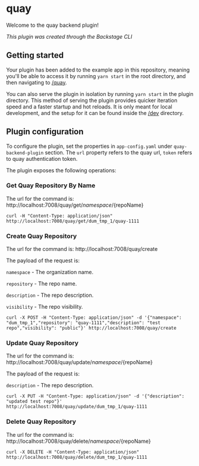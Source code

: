 # quay

Welcome to the quay backend plugin!

_This plugin was created through the Backstage CLI_

## Getting started

Your plugin has been added to the example app in this repository, meaning you'll be able to access it by running `yarn
start` in the root directory, and then navigating to [/quay](http://localhost:3000/quay).

You can also serve the plugin in isolation by running `yarn start` in the plugin directory.
This method of serving the plugin provides quicker iteration speed and a faster startup and hot reloads.
It is only meant for local development, and the setup for it can be found inside the [/dev](/dev) directory.

## Plugin configuration
To configure the plugin, set the properties in `app-config.yaml` under `quay-backend-plugin` section. The `url` property refers to the quay url, `token` refers to quay authentication token.

The plugin exposes the following operations:

### Get Quay Repository By Name

The url for the command is: http://localhost:7008/quay/get/${namespace}/${repoName}

```shell
curl -H "Content-Type: application/json" http://localhost:7008/quay/get/dum_tmp_1/quay-1111
```

### Create Quay Repository

The url for the command is: http://localhost:7008/quay/create

The payload of the request is:

`namespace` - The organization name.

`repository` - The repo name.

`description` - The repo description.

`visibility` - The repo visibility.

```shell
curl -X POST -H "Content-Type: application/json" -d '{"namespace": "dum_tmp_1","repository": "quay-1111","description": "test repo","visibility": "public"}' http://localhost:7008/quay/create
```

### Update Quay Repository

The url for the command is: http://localhost:7008/quay/update/${namespace}/${repoName}

The payload of the request is:

`description` - The repo description.

```shell
curl -X PUT -H "Content-Type: application/json" -d '{"description": "updated test repo"}' http://localhost:7008/quay/update/dum_tmp_1/quay-1111
```

### Delete Quay Repository

The url for the command is: http://localhost:7008/quay/delete/${namespace}/${repoName}

```shell
curl -X DELETE -H "Content-Type: application/json" http://localhost:7008/quay/delete/dum_tmp_1/quay-1111
```
